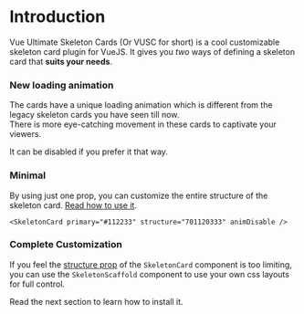 # Introduction

Vue Ultimate Skeleton Cards (Or VUSC for short) is a cool customizable skeleton card plugin for VueJS. It gives you *two* ways of defining a skeleton card that **suits your needs**.

### New loading animation

The cards have a unique loading animation which is different from the legacy skeleton cards you have seen till now.  
There is more eye-catching movement in these cards to captivate your viewers.

<SkeletonCard class="responsive-card-width" />

It can be disabled if you prefer it that way.

### Minimal
By using just one prop, you can customize the entire structure of the skeleton card. [Read how to use it](/guide/components).

```vue
<SkeletonCard primary="#112233" structure="701120333" animDisable />
```

<SkeletonCard primary="#112233" structure="701120333" animDisable class="responsive-card-width" />

### Complete Customization
If you feel the [structure prop](/guide/components.html#the-structure-prop) of the `SkeletonCard` component is too limiting, you can use the `SkeletonScaffold` component to use your own css layouts for full control.

Read the next section to learn how to install it.

<style>
.responsive-card-width{
    width: 40%;
}
@media only screen and (max-width: 768px){
    .responsive-card-width{
        width: 70%
    }
}
</style>
